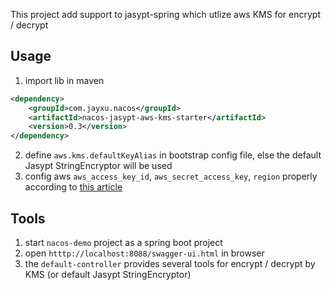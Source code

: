 This project add support to jasypt-spring which utlize aws KMS for encrypt / decrypt

## Usage
1. import lib in maven
```xml
<dependency>
    <groupId>com.jayxu.nacos</groupId>
    <artifactId>nacos-jasypt-aws-kms-starter</artifactId>
    <version>0.3</version>
</dependency>
```
2. define `aws.kms.defaultKeyAlias` in bootstrap config file, else the default Jasypt StringEncryptor will be used
3. config aws `aws_access_key_id`, `aws_secret_access_key`, `region` properly according to [this article](https://docs.aws.amazon.com/sdk-for-java/latest/developer-guide/ec2-iam-roles.html)

## Tools
1. start `nacos-demo` project as a spring boot project
2. open `htttp://localhost:8088/swagger-ui.html` in browser
3. the `default-controller` provides several tools for encrypt / decrypt by KMS (or default Jasypt StringEncryptor)